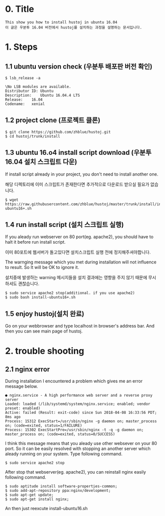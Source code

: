 # 0. Title

    This show you how to install hustoj in ubuntu 16.04
    이 글은 우분투 16.04 버전에서 hustoj를 설치하는 과정을 설명하는 문서입니다.


# 1. Steps

## 1.1 ubuntu version check (우분투 배포판 버전 확인)

    
    $ lsb_release -a
    
    \No LSB modules are available.
    Distributor ID: Ubuntu
    Description:    Ubuntu 16.04.4 LTS
    Release:    16.04
    Codename:   xenial



## 1.2 project clone (프로젝트 클론)

    
    $ git clone https://github.com/zhblue/hustoj.git
    $ cd hustoj/trunk/install



## 1.3 ubuntu 16.o4 install script download (우분투 16.04 설치 스크립트 다운)

If install script already in your project, you don't need to install another one.

해당 디렉토리에 이미 스크립트가 존재한다면 추가적으로 다운로드 받으실 필요가 없습니다.

    
    $ wget https://raw.githubusercontent.com/zhblue/hustoj/master/trunk/install/install-ubuntu16+.sh



## 1.4 run install script (설치 스크립트 실행) 

If you aleady run webserver on 80 port(eg. apache2), you should have to halt it before run install script.

이미 80포트에 웹서버가 돌고있다면 설치스크립트 실행 전에 정지해주셔야합니다.
    
The warnging message which you met during installation will not influence to result. So It will be OK to ignore it.

설치중에 발생하는 warning 메시지들을 설치 결과에는 영향을 주지 않기 때문에 무시하셔도 괜찮습니다.

    $ sudo service apache2 stop(additional. if you use apache2)
    $ sudo bash install-ubuntu16+.sh


## 1.5 enjoy hustoj(설치 완료)

Go on your webbrowser and type localhost in browser's address bar. And then you can see main page of hustoj.



# 2. trouble shooting

## 2.1 nginx error

During installation I encountered a problem which gives me an error message below.

    ● nginx.service - A high performance web server and a reverse proxy server
    Loaded: loaded (/lib/systemd/system/nginx.service; enabled; vendor preset: enabled)
    Active: failed (Result: exit-code) since Sun 2018-04-08 16:33:56 PDT; 8ms ago
    Process: 15312 ExecStart=/usr/sbin/nginx -g daemon on; master_process on; (code=exited, status=1/FAILURE)
    Process: 15302 ExecStartPre=/usr/sbin/nginx -t -q -g daemon on; master_process on; (code=exited, status=0/SUCCESS)

I think this message means that you aleady use other websever on your 80 port.
So it can be easily resolved with stopping an another server which aleady running on your system. Type following command.

    $ sudo service apache2 stop

After stop that webserver(eg. apache2), you can reinstall nginx easily following command.

    $ sudo aptitude install software-properties-common;
    $ sudo add-apt-repository ppa:nginx/development;
    $ sudo apt-get update;
    $ sudo apt-get install nginx;

An then just reexcute install-ubuntu16.sh

